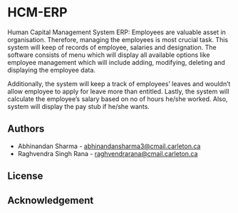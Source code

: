 # HCM-ERP
Human Capital Management System ERP:  Employees are valuable asset in organisation. Therefore, managing the employees is most crucial task. This system will keep of records of employee, salaries and designation. The software consists of menu which will display all available options like employee management which will include adding, modifying, deleting and displaying the employee data. 

Additionally, the system will keep a track of employees’ leaves and wouldn’t allow employee to apply for leave more than entitled. Lastly, the system will calculate the employee’s salary based on no of hours he/she worked. Also, system will display the pay stub if he/she wants.

## Authors
- Abhinandan Sharma - abhinandansharma3@cmail.carleton.ca
- Raghvendra Singh Rana - raghvendrarana@cmail.carleton.ca
## License

## Acknowledgement
